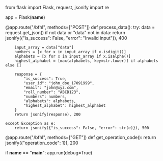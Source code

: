 from flask import Flask, request, jsonify
import re

app = Flask(__name__)

@app.route("/bfhl", methods=["POST"])
def process_data():
    try:
        data = request.get_json()
        if not data or "data" not in data:
            return jsonify({"is_success": False, "error": "Invalid input"}), 400

        input_array = data["data"]
        numbers = [x for x in input_array if x.isdigit()]
        alphabets = [x for x in input_array if x.isalpha()]
        highest_alphabet = [max(alphabets, key=str.lower)] if alphabets else []

        response = {
            "is_success": True,
            "user_id": "john_doe_17091999",
            "email": "john@xyz.com",
            "roll_number": "ABCD123",
            "numbers": numbers,
            "alphabets": alphabets,
            "highest_alphabet": highest_alphabet
        }
        return jsonify(response), 200
    
    except Exception as e:
        return jsonify({"is_success": False, "error": str(e)}), 500

@app.route("/bfhl", methods=["GET"])
def get_operation_code():
    return jsonify({"operation_code": 1}), 200

if __name__ == "__main__":
    app.run(debug=True)
